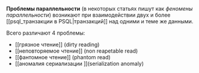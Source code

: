 **Проблемы параллельности** (в некоторых статьях пишут как *феномены параллельности*) возникают при взаимодействии двух и более [[psql_транзакции в PSQL|транзакций]] над одними и теме же данными.

Всего различают 4 проблемы:
- [[грязное чтение]] (dirty reading)
- [[неповторяемое чтение]] (non reapetable read)
- [[фантомное чтение]] (phantom read)
- [[аномалия сериализации ]](serialization anomaly)


